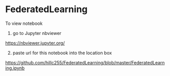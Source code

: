 # FederatedLearning

To view notebook

1. go to Jupyter nbviewer

https://nbviewer.jupyter.org/

2. paste url for this notebook into the location box

https://github.com/hillc255/FederatedLearning/blob/master/FederatedLearning.ipynb
